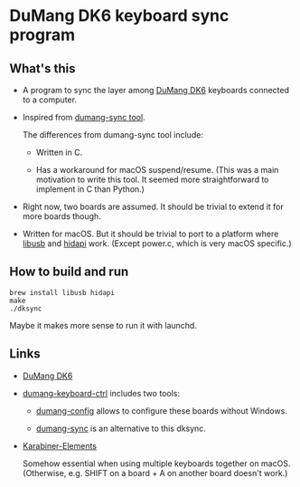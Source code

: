 # DuMang DK6 keyboard sync program

## What's this

* A program to sync the layer among [DuMang DK6](http://www.beyondq.com/%E8%B6%85%E9%85%B7%E7%A7%91%E6%8A%80-%E4%BA%A7%E5%93%81-%E6%AF%92%E8%9F%92%E9%94%AE%E7%9B%98-%E6%A8%A1%E5%9D%97%E5%8C%96%E9%94%AE%E7%9B%98-dk6-dumang.html) keyboards
  connected to a computer.

* Inspired from
  [dumang-sync tool](https://github.com/mayanez/dumang-keyboard-ctrl#sync-tool).

  The differences from dumang-sync tool include:

  * Written in C.

  * Has a workaround for macOS suspend/resume.
    (This was a main motivation to write this tool. It seemed
    more straightforward to implement in C than Python.)

* Right now, two boards are assumed.
  It should be trivial to extend it for more boards though.

* Written for macOS.
  But it should be trivial to port to a platform where
  [libusb](https://github.com/libusb/libusb) and
  [hidapi](https://github.com/libusb/hidapi) work.
  (Except power.c, which is very macOS specific.)

## How to build and run

```
brew install libusb hidapi
make
./dksync
```

Maybe it makes more sense to run it with launchd.

## Links

* [DuMang DK6](http://www.beyondq.com/%E8%B6%85%E9%85%B7%E7%A7%91%E6%8A%80-%E4%BA%A7%E5%93%81-%E6%AF%92%E8%9F%92%E9%94%AE%E7%9B%98-%E6%A8%A1%E5%9D%97%E5%8C%96%E9%94%AE%E7%9B%98-dk6-dumang.html)

* [dumang-keyboard-ctrl](https://github.com/mayanez/dumang-keyboard-ctrl)
  includes two tools:

  * [dumang-config](https://github.com/mayanez/dumang-keyboard-ctrl#programming-tool)
    allows to configure these boards without Windows.

  * [dumang-sync](https://github.com/mayanez/dumang-keyboard-ctrl#sync-tool)
    is an alternative to this dksync.

* [Karabiner-Elements](https://karabiner-elements.pqrs.org/)

  Somehow essential when using multiple keyboards together on macOS.
  (Otherwise, e.g. SHIFT on a board + A on another board doesn't work.)
